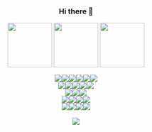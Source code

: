 <div align="center">
    <h3> Hi there 👋</h3>
<p align="center">
<img src="https://images.credly.com/size/680x680/images/8b8ed108-e77d-4396-ac59-2504583b9d54/cka_from_cncfsite__281_29.png" width="100">
<img src="https://images.credly.com/size/680x680/images/f88d800c-5261-45c6-9515-0458e31c3e16/ckad_from_cncfsite.png" width="100">
<img src="https://training.linuxfoundation.org/wp-content/uploads/2020/07/kubernetes-security-specialist-logo-300x285.png" width="100"> 
</p>

  
</div>
<div align="center">
  <img src="https://img.shields.io/badge/Kubernetes-326CE5?style=for-the-badge&logo=Kubernetes&logoColor=white"><img src="https://img.shields.io/badge/Docker-2496ED?style=for-the-badge&logo=Docker&logoColor=white"><img src="https://img.shields.io/badge/containerd-575757?style=for-the-badge&logo=containerd&logoColor=white"><img src="https://img.shields.io/badge/Vagrant-1868F2?style=for-the-badge&logo=Vagrant&logoColor=white"><img src="https://img.shields.io/badge/VirtualBox-183A61?style=for-the-badge&logo=VirtualBox&logoColor=white"><img src="https://img.shields.io/badge/Istio-466BB0?style=for-the-badge&logo=Istio&logoColor=white">
<br>
  <img src="https://img.shields.io/badge/Git-F05032?style=for-the-badge&logo=Git&logoColor=white"><img src="https://img.shields.io/badge/GitHub-181717?style=for-the-badge&logo=GitHub&logoColor=white"><img src="https://img.shields.io/badge/GitLab-FC6D26?style=for-the-badge&logo=GitLab&logoColor=white"><img src="https://img.shields.io/badge/Amazon AWS-232F3E?style=for-the-badge&logo=Amazon AWS&logoColor=white"><img src="https://img.shields.io/badge/Terraform-7B42BC?style=for-the-badge&logo=Terraform&logoColor=white">
<br>    
  <img src="https://img.shields.io/badge/amazoneks-FF9900?style=for-the-badge&logo=amazoneks&logoColor=white"><img src="https://img.shields.io/badge/Grafana-F46800?style=for-the-badge&logo=Grafana&logoColor=white"><img src="https://img.shields.io/badge/prometheus-E6522C?style=for-the-badge&logo=prometheus&logoColor=white">
<br>  
  <img src="https://img.shields.io/badge/C-A8B9CC?style=for-the-badge&logo=C&logoColor=black"><img src="https://img.shields.io/badge/-C++-00599C?style=for-the-badge&logo=C%2B%2B&logoColor=black"><img src="https://img.shields.io/badge/Python-3776AB?style=for-the-badge&logo=Python&logoColor=yellow"><img src="https://img.shields.io/badge/Go-00ADD8?style=for-the-badge&logo=Go&logoColor=blue">
<br>
  <img src="https://img.shields.io/badge/Notion-000000?style=for-the-badge&logo=Notion&logoColor=white"><img src="https://img.shields.io/badge/Slack-4A154B?style=for-the-badge&logo=Slack&logoColor=white"><img src="https://img.shields.io/badge/ZWave-1B365D?style=for-the-badge&logo=ZWave&logoColor=white"><img src="https://img.shields.io/badge/Elsevier-FF6C00?style=for-the-badge&logo=Elsevier&logoColor=white"><br><br>
<!--  <img src="https://github-readme-stats.vercel.app/api/top-langs/?username=k8s-ho&layout=compact">  -->
<img src="https://capsule-render.vercel.app/api?type=waving&color=auto&height=200&section=footer&text=IMyoungho&fontSize=90" />
</div>
<!--
**k8s-ho/k8s-ho** is a ✨ _special_ ✨ repository because its `README.md` (this file) appears on your GitHub profile.
Here are some ideas to get you started:



- 🔭 I’m currently working on ...
- 🌱 I’m currently learning ...
- 👯 I’m looking to collaborate on ...
- 🤔 I’m looking for help with ...
- 💬 Ask me about ...
- 📫 How to reach me: ...
- 😄 Pronouns: ...
- ⚡ Fun fact: ...
https://simpleicons.org/
-->
